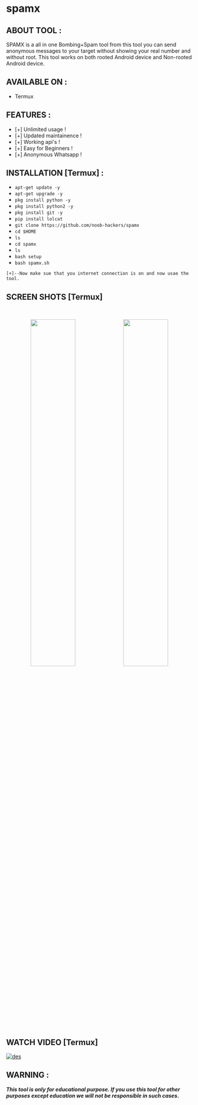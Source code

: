# spamx
## ABOUT TOOL :

SPAMX is a all in one Bombing+Spam tool from this tool you can send anonymous messages to your target without showing your real number and without root. This tool works on both rooted Android device and Non-rooted Android device.
## AVAILABLE ON :

* Termux


## FEATURES :
* [+] Unlimited usage !
* [+] Updated maintainence !
* [+] Working api's !
* [+] Easy for Beginners !
* [+] Anonymous Whatsapp !

## INSTALLATION [Termux] :

* `apt-get update -y`
* `apt-get upgrade -y`
* `pkg install python -y`
* `pkg install python2 -y`
* `pkg install git -y`
* `pip install lolcat`
* `git clone https://github.com/noob-hackers/spamx`
* `cd $HOME`
* `ls`
* `cd spamx`
* `ls`
* `bash setup`
* `bash spamx.sh`
```
[+]--Now make sue that you internet connection is on and now usae the tool.
```


## SCREEN SHOTS [Termux]

<br>
<p align="center">
<img width="49%" src="https://user-images.githubusercontent.com/49580304/110321497-99789200-7fc6-11eb-9ddb-cc357547513e.jpg"/>
<img width="49%" src="https://user-images.githubusercontent.com/49580304/110321530-a5645400-7fc6-11eb-9ff5-a7ac68d0937b.jpg"/>
</p>

## WATCH VIDEO [Termux]

[![des](https://user-images.githubusercontent.com/49580304/96466915-3c2ea080-11df-11eb-8328-100ca165c12c.jpg)](https://youtu.be/tsVyPzukA3o)


## WARNING : 
***This tool is only for educational purpose. If you use this tool for other purposes except education we will not be responsible in such cases.***
